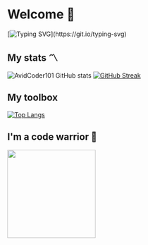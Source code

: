 # Welcome :wave:
[![Typing SVG](https://readme-typing-svg.herokuapp.com?font=Architects+Daughter&color=7AF79A&size=30&lines=Nice,+you+found+me...)](https://git.io/typing-svg)
## My stats :part_alternation_mark:
![AvidCoder101 GitHub stats](https://github-readme-stats.vercel.app/api?username=NooberCong&show_icons=true&theme=dark)
[![GitHub Streak](https://github-readme-streak-stats.herokuapp.com/?user=NooberCong&theme=dark)](https://git.io/streak-stats)
## My toolbox
[![Top Langs](https://github-readme-stats.vercel.app/api/top-langs/?username=NooberCong&layout=compact&theme=dark)](https://github.com/anuraghazra/github-readme-stats)
## I'm a code warrior :muscle:
<img src= "https://www.codewars.com/users/NooberCong/badges/micro" width= "200"/>
